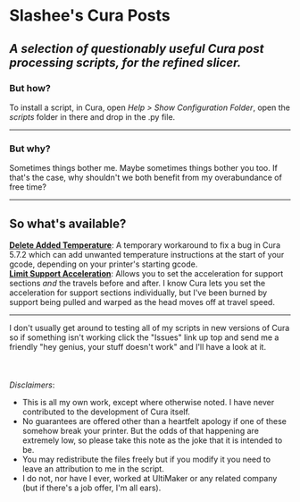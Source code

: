 # Slashee's Cura Posts
## *A selection of questionably useful Cura post processing scripts, for the refined slicer.*
### But how?
To install a script, in Cura, open *Help > Show Configuration Folder*, open the *scripts* folder in there and drop in the .py file.
***
### But why?
Sometimes things bother me. Maybe sometimes things bother you too. If that's the case, why shouldn't we both benefit from my overabundance of free time?
***
## So what's available?
**[Delete Added Temperature](https://github.com/Slashee-the-Cow/SlasheesCuraPosts/blob/main/DeleteAddedTemperature/DeleteAddedTemperatureV1.zip?raw=true)**: A temporary workaround to fix a bug in Cura 5.7.2 which can add unwanted temperature instructions at the start of your gcode, depending on your printer's starting gcode.  
**[Limit Support Acceleration](https://github.com/Slashee-the-Cow/SlasheesCuraPosts/blob/main/LimitSupportAcceleration/LimitSupportAcceleration.zip?raw=true)**: Allows you to set the acceleration for support sections *and* the travels before and after. I know Cura lets you set the acceleration for support sections individually, but I've been burned by support being pulled and warped as the head moves off at travel speed.
***
I don't usually get around to testing all of my scripts in new versions of Cura so if something isn't working click the "Issues" link up top and send me a friendly "hey genius, your stuff doesn't work" and I'll have a look at it.
&NewLine;  
&NewLine;  
&NewLine;  
&NewLine;  
*Disclaimers*:
- This is all my own work, except where otherwise noted. I have never contributed to the development of Cura itself.
- No guarantees are offered other than a heartfelt apology if one of these somehow break your printer. But the odds of that happening are extremely low, so please take this note as the joke that it is intended to be.
- You may redistribute the files freely but if you modify it you need to leave an attribution to me in the script.
- I do not, nor have I ever, worked at UltiMaker or any related company (but if there's a job offer, I'm all ears).
